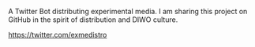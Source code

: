 A Twitter Bot distributing experimental media. I am sharing this project on GitHub in the spirit of distribution and DIWO culture.

https://twitter.com/exmedistro
